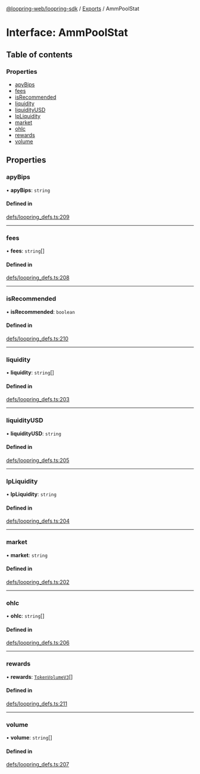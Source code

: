 [@loopring-web/loopring-sdk](../README.md) / [Exports](../modules.md) / AmmPoolStat

# Interface: AmmPoolStat

## Table of contents

### Properties

- [apyBips](AmmPoolStat.md#apybips)
- [fees](AmmPoolStat.md#fees)
- [isRecommended](AmmPoolStat.md#isrecommended)
- [liquidity](AmmPoolStat.md#liquidity)
- [liquidityUSD](AmmPoolStat.md#liquidityusd)
- [lpLiquidity](AmmPoolStat.md#lpliquidity)
- [market](AmmPoolStat.md#market)
- [ohlc](AmmPoolStat.md#ohlc)
- [rewards](AmmPoolStat.md#rewards)
- [volume](AmmPoolStat.md#volume)

## Properties

### apyBips

• **apyBips**: `string`

#### Defined in

[defs/loopring_defs.ts:209](https://github.com/Loopring/loopring_sdk/blob/02976c9/src/defs/loopring_defs.ts#L209)

___

### fees

• **fees**: `string`[]

#### Defined in

[defs/loopring_defs.ts:208](https://github.com/Loopring/loopring_sdk/blob/02976c9/src/defs/loopring_defs.ts#L208)

___

### isRecommended

• **isRecommended**: `boolean`

#### Defined in

[defs/loopring_defs.ts:210](https://github.com/Loopring/loopring_sdk/blob/02976c9/src/defs/loopring_defs.ts#L210)

___

### liquidity

• **liquidity**: `string`[]

#### Defined in

[defs/loopring_defs.ts:203](https://github.com/Loopring/loopring_sdk/blob/02976c9/src/defs/loopring_defs.ts#L203)

___

### liquidityUSD

• **liquidityUSD**: `string`

#### Defined in

[defs/loopring_defs.ts:205](https://github.com/Loopring/loopring_sdk/blob/02976c9/src/defs/loopring_defs.ts#L205)

___

### lpLiquidity

• **lpLiquidity**: `string`

#### Defined in

[defs/loopring_defs.ts:204](https://github.com/Loopring/loopring_sdk/blob/02976c9/src/defs/loopring_defs.ts#L204)

___

### market

• **market**: `string`

#### Defined in

[defs/loopring_defs.ts:202](https://github.com/Loopring/loopring_sdk/blob/02976c9/src/defs/loopring_defs.ts#L202)

___

### ohlc

• **ohlc**: `string`[]

#### Defined in

[defs/loopring_defs.ts:206](https://github.com/Loopring/loopring_sdk/blob/02976c9/src/defs/loopring_defs.ts#L206)

___

### rewards

• **rewards**: [`TokenVolumeV3`](TokenVolumeV3.md)[]

#### Defined in

[defs/loopring_defs.ts:211](https://github.com/Loopring/loopring_sdk/blob/02976c9/src/defs/loopring_defs.ts#L211)

___

### volume

• **volume**: `string`[]

#### Defined in

[defs/loopring_defs.ts:207](https://github.com/Loopring/loopring_sdk/blob/02976c9/src/defs/loopring_defs.ts#L207)
